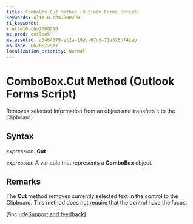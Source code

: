 ```yaml
---
title: ComboBox.Cut Method (Outlook Forms Script)
keywords: olfm10.chm2000290
f1_keywords:
- olfm10.chm2000290
ms.prod: outlook
ms.assetid: a3464179-ef2a-199b-67c0-71a378b742eb
ms.date: 06/08/2017
localization_priority: Normal
---
```



# ComboBox.Cut Method (Outlook Forms Script)

Removes selected information from an object and transfers it to the Clipboard.


## Syntax

_expression_. **Cut**

_expression_ A variable that represents a  **ComboBox** object.


## Remarks

The  **Cut** method removes currently selected text in the control to the Clipboard. This method does not require that the control have the focus.

[!include[Support and feedback](~/includes/feedback-boilerplate.md)]